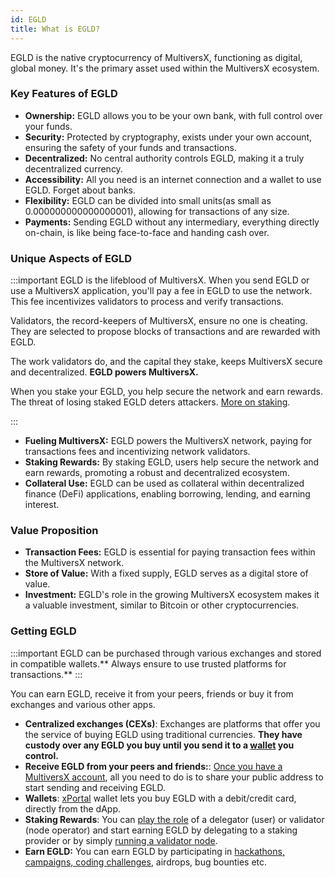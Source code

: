 ```yaml
---
id: EGLD
title: What is EGLD?
---
```


EGLD is the native cryptocurrency of MultiversX, functioning as digital, global money. It's the primary asset used within the MultiversX ecosystem.

### Key Features of EGLD

- **Ownership:** EGLD allows you to be your own bank, with full control over your funds.
- **Security:** Protected by cryptography, exists under your own account, ensuring the safety of your funds and transactions.
- **Decentralized:** No central authority controls EGLD, making it a truly decentralized currency.
- **Accessibility:** All you need is an internet connection and a wallet to use EGLD. Forget about banks.
- **Flexibility:** EGLD can be divided into small units(as small as 0.000000000000000001), allowing for transactions of any size.
- **Payments:** Sending EGLD without any intermediary, everything directly on-chain, is like being face-to-face and handing cash over.

### Unique Aspects of EGLD

:::important
EGLD is the lifeblood of MultiversX. When you send EGLD or use a MultiversX application, you'll pay a fee in EGLD to use the network. This fee incentivizes validators to process and verify transactions.

Validators, the record-keepers of MultiversX, ensure no one is cheating. They are selected to propose blocks of transactions and are rewarded with EGLD.

The work validators do, and the capital they stake, keeps MultiversX secure and decentralized. **EGLD powers MultiversX.**

When you stake your EGLD, you help secure the network and earn rewards. The threat of losing staked EGLD deters attackers. [More on staking](/docs/validators/staking/staking.md).

:::

- **Fueling MultiversX:** EGLD powers the MultiversX network, paying for transactions fees and incentivizing network validators.
- **Staking Rewards:** By staking EGLD, users help secure the network and earn rewards, promoting a robust and decentralized ecosystem.
- **Collateral Use:** EGLD can be used as collateral within decentralized finance (DeFi) applications, enabling borrowing, lending, and earning interest.

### Value Proposition

- **Transaction Fees:** EGLD is essential for paying transaction fees within the MultiversX network.
- **Store of Value:** With a fixed supply, EGLD serves as a digital store of value.
- **Investment:** EGLD's role in the growing MultiversX ecosystem makes it a valuable investment, similar to Bitcoin or other cryptocurrencies.

### Getting EGLD

:::important
EGLD can be purchased through various exchanges and stored in compatible wallets.** Always ensure to use trusted platforms for transactions.**
:::

You can earn EGLD, receive it from your peers, friends or buy it from exchanges and various other apps. 

- **Centralized exchanges (CEXs)**: Exchanges are platforms that offer you the service of buying EGLD using traditional currencies. **They have custody over any EGLD you buy until you send it to a [wallet](/docs/wallet/overview.md) you control.**
- **Receive EGLD from your peers and friends:**: [Once you have a MultiversX account](/docs/wallet/web-wallet.md), all you need to do is to share your public address to start sending and receiving EGLD.
- **Wallets**: [xPortal](https://xportal.com/) wallet lets you buy EGLD with a debit/credit card, directly from the dApp.
- **Staking Rewards**: You can [play the role](/docs/learn/entities.md) of a delegator (user) or validator (node operator) and start earning EGLD by delegating to a staking provider or by simply [running a validator node](/docs/validators/delegation-manager.mdx).
- **Earn EGLD:** You can earn EGLD by participating in [hackathons, campaigns, coding challenges](https://multiversx.com/events), airdrops, bug bounties etc.
